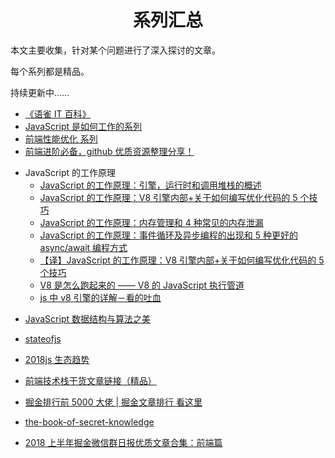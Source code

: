 <h1 align="center">系列汇总</h1>

本文主要收集，针对某个问题进行了深入探讨的文章。

每个系列都是精品。

持续更新中……

- [《语雀 IT 百科》](https://www.yuque.com/yuque/blog/yuque-info-tech-encyclopedia)
- [JavaScript 是如何工作的系列](https://github.com/qq449245884/xiaozhi)
- [ 前端性能优化 系列](https://github.com/qq449245884/xiaozhi)
- [前端进阶必备，github 优质资源整理分享！](https://juejin.im/post/5d3edad9f265da03a652f133)

* JavaScript 的工作原理
  - [JavaScript 的工作原理：引擎，运行时和调用堆栈的概述](https://juejin.im/post/5bc86770e51d450e97054ac7)
  - [JavaScript 的工作原理：V8 引擎内部+关于如何编写优化代码的 5 个技巧](https://juejin.im/post/5bc98224f265da0af213a09a)
  - [JavaScript 的工作原理：内存管理和 4 种常见的内存泄漏](https://juejin.im/post/5c1737876fb9a049c43d935c)
  - [JavaScript 的工作原理：事件循环及异步编程的出现和 5 种更好的 async/await 编程方式](https://juejin.im/post/5c32b971f265da61407f1057)
  - [【译】JavaScript 的工作原理：V8 引擎内部+关于如何编写优化代码的 5 个技巧](https://juejin.im/post/5bc98224f265da0af213a09a)
  - [V8 是怎么跑起来的 —— V8 的 JavaScript 执行管道](https://juejin.im/post/5dc4d823f265da4d4c202d3b)
  - [js 中 v8 引擎的详解－看的吐血](https://blog.csdn.net/qq_30638831/article/details/90552912)

- [JavaScript 数据结构与算法之美](https://github.com/biaochenxuying/blog)
- [stateofjs](https://stateofjs.com/)
- [2018js 生态趋势](https://2018.stateofjs.com/cn/introduction/)

- [前端技术栈干货文章链接（精品）](https://zhuanlan.zhihu.com/p/76184208)
- [掘金排行前 5000 大佬 | 掘金文章排行 看这里](https://juejin.im/post/5d57f9a6f265da03b1204953)
- [the-book-of-secret-knowledge](https://github.com/trimstray/the-book-of-secret-knowledge)
- [2018 上半年掘金微信群日报优质文章合集：前端篇](https://juejin.im/post/5b3adfe2e51d4555b17e85df)
